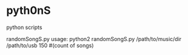 # pyth0nS
python scripts



randomSongS.py usage:
    python2 randomSongS.py /path/to/music/dir /path/to/usb 150 #(count of songs)
